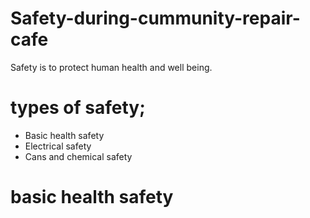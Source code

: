 # Safety-during-cummunity-repair-cafe
Safety  is to protect human health and well being.
# types of safety;
- Basic health safety
- Electrical safety
- Cans and chemical safety
# basic health safety
